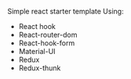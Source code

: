 Simple react starter template
Using: 
- React hook
- React-router-dom
- React-hook-form
- Material-UI
- Redux
- Redux-thunk
